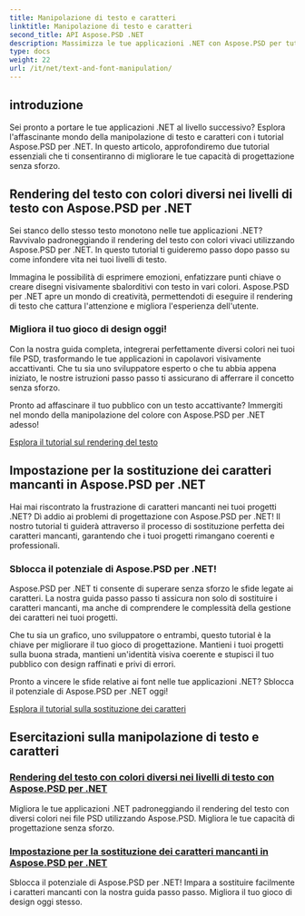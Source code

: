 ```yaml
---
title: Manipolazione di testo e caratteri
linktitle: Manipolazione di testo e caratteri
second_title: API Aspose.PSD .NET
description: Massimizza le tue applicazioni .NET con Aspose.PSD per tutorial .NET! Impara a rendere il testo con colori vivaci e a sostituire senza problemi i caratteri mancanti.
type: docs
weight: 22
url: /it/net/text-and-font-manipulation/
---
```


## introduzione

Sei pronto a portare le tue applicazioni .NET al livello successivo? Esplora l'affascinante mondo della manipolazione di testo e caratteri con i tutorial Aspose.PSD per .NET. In questo articolo, approfondiremo due tutorial essenziali che ti consentiranno di migliorare le tue capacità di progettazione senza sforzo.

## Rendering del testo con colori diversi nei livelli di testo con Aspose.PSD per .NET

Sei stanco dello stesso testo monotono nelle tue applicazioni .NET? Ravvivalo padroneggiando il rendering del testo con colori vivaci utilizzando Aspose.PSD per .NET. In questo tutorial ti guideremo passo dopo passo su come infondere vita nei tuoi livelli di testo.

Immagina le possibilità di esprimere emozioni, enfatizzare punti chiave o creare disegni visivamente sbalorditivi con testo in vari colori. Aspose.PSD per .NET apre un mondo di creatività, permettendoti di eseguire il rendering di testo che cattura l'attenzione e migliora l'esperienza dell'utente.

### Migliora il tuo gioco di design oggi!

Con la nostra guida completa, integrerai perfettamente diversi colori nei tuoi file PSD, trasformando le tue applicazioni in capolavori visivamente accattivanti. Che tu sia uno sviluppatore esperto o che tu abbia appena iniziato, le nostre istruzioni passo passo ti assicurano di afferrare il concetto senza sforzo.

Pronto ad affascinare il tuo pubblico con un testo accattivante? Immergiti nel mondo della manipolazione del colore con Aspose.PSD per .NET adesso!

[Esplora il tutorial sul rendering del testo](./render-text-different-colors/)

## Impostazione per la sostituzione dei caratteri mancanti in Aspose.PSD per .NET

Hai mai riscontrato la frustrazione di caratteri mancanti nei tuoi progetti .NET? Dì addio ai problemi di progettazione con Aspose.PSD per .NET! Il nostro tutorial ti guiderà attraverso il processo di sostituzione perfetta dei caratteri mancanti, garantendo che i tuoi progetti rimangano coerenti e professionali.

### Sblocca il potenziale di Aspose.PSD per .NET!

Aspose.PSD per .NET ti consente di superare senza sforzo le sfide legate ai caratteri. La nostra guida passo passo ti assicura non solo di sostituire i caratteri mancanti, ma anche di comprendere le complessità della gestione dei caratteri nei tuoi progetti.

Che tu sia un grafico, uno sviluppatore o entrambi, questo tutorial è la chiave per migliorare il tuo gioco di progettazione. Mantieni i tuoi progetti sulla buona strada, mantieni un'identità visiva coerente e stupisci il tuo pubblico con design raffinati e privi di errori.

Pronto a vincere le sfide relative ai font nelle tue applicazioni .NET? Sblocca il potenziale di Aspose.PSD per .NET oggi!

[Esplora il tutorial sulla sostituzione dei caratteri](./replace-missing-fonts/)

## Esercitazioni sulla manipolazione di testo e caratteri
### [Rendering del testo con colori diversi nei livelli di testo con Aspose.PSD per .NET](./render-text-different-colors/)
Migliora le tue applicazioni .NET padroneggiando il rendering del testo con diversi colori nei file PSD utilizzando Aspose.PSD. Migliora le tue capacità di progettazione senza sforzo.
### [Impostazione per la sostituzione dei caratteri mancanti in Aspose.PSD per .NET](./replace-missing-fonts/)
Sblocca il potenziale di Aspose.PSD per .NET! Impara a sostituire facilmente i caratteri mancanti con la nostra guida passo passo. Migliora il tuo gioco di design oggi stesso.